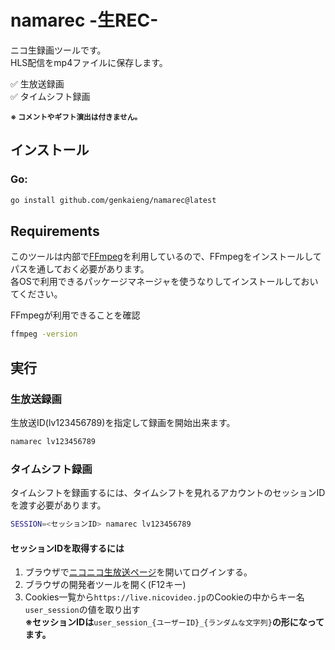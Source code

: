 # namarec  -生REC-

ニコ生録画ツールです。<br>
HLS配信をmp4ファイルに保存します。

:white_check_mark: 生放送録画<br>
:white_check_mark: タイムシフト録画

<sup><b>※ コメントやギフト演出は付きません。</b></sup>

## インストール

### Go:

```sh
go install github.com/genkaieng/namarec@latest
```

## Requirements

このツールは内部で[FFmpeg](https://www.ffmpeg.org/)を利用しているので、FFmpegをインストールしてパスを通しておく必要があります。<br>
各OSで利用できるパッケージマネージャを使うなりしてインストールしておいてください。

FFmpegが利用できることを確認

```sh
ffmpeg -version
```

## 実行

### 生放送録画

生放送ID(lv123456789)を指定して録画を開始出来ます。

```sh
namarec lv123456789
```

### タイムシフト録画

タイムシフトを録画するには、タイムシフトを見れるアカウントのセッションIDを渡す必要があります。

```sh
SESSION=<セッションID> namarec lv123456789
```

#### セッションIDを取得するには

1. ブラウザで[ニコニコ生放送ページ](https://live.nicovideo.jp)を開いてログインする。
2. ブラウザの開発者ツールを開く(F12キー)
3. Cookies一覧から`https://live.nicovideo.jp`のCookieの中からキー名`user_session`の値を取り出す<br>
**※セッションIDは**`user_session_{ユーザーID}_{ランダムな文字列}`**の形になってます。**

